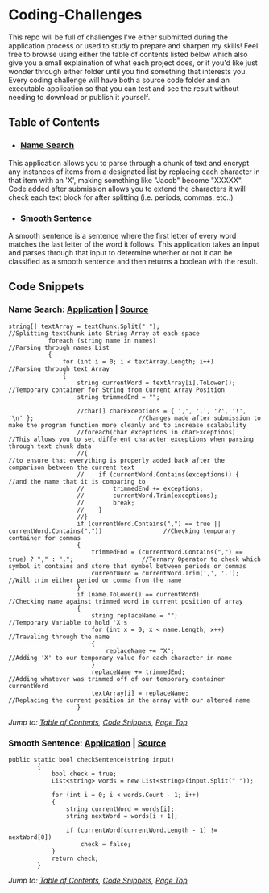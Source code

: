 # Coding-Challenges
This repo will be full of challenges I've either submitted during the application process or used to study to prepare and sharpen my skills! Feel free to browse using either the table of contents listed below which also give you a small explaination of what each project does, or if you'd like just wonder through either folder until you find something that interests you. Every coding challenge will have both a source code folder and an executable application so that you can test and see the result without needing to download or publish it yourself.


## Table of Contents
* ### [Name Search](#name-search)
This application allows you to parse through a chunk of text and encrypt any instances of items from a designated list by replacing each character in that item with an 'X', making something like "Jacob" become "XXXXX". Code added after submission allows you to extend the characters it will check each text block for after splitting (i.e. periods, commas, etc..)
* ### [Smooth Sentence](#smooth-sentence)
A smooth sentence is a sentence where the first letter of every word matches the last letter of the word it follows. This application takes an input and parses through that input to determine whether or not it can be classified as a smooth sentence and then returns a boolean with the result.




## Code Snippets

### Name Search: [Application](https://github.com/CurleyT/NameSearch/tree/main/NameSearch_Application) | [Source](https://github.com/CurleyT/NameSearch/tree/main/NameSearch_SourceCode)
 ```
 string[] textArray = textChunk.Split(" ");                                                  //Splitting textChunk into String Array at each space
            foreach (string name in names)                                                              //Parsing through names List
            {                                                                                           
                for (int i = 0; i < textArray.Length; i++)                                              //Parsing through text Array
                {                                                                               
                    string currentWord = textArray[i].ToLower();                                        //Temporary container for String from Current Array Position
                    string trimmedEnd = "";

                    //char[] charExceptions = { ',', '.', '?', '!', '\n' };                             //Changes made after submission to make the program function more cleanly and to increase scalability
                    //foreach(char exceptions in charExceptions)                                        //This allows you to set different character exceptions when parsing through text chunk data
                    //{                                                                                 //to ensure that everything is properly added back after the comparison between the current text
                    //    if (currentWord.Contains(exceptions)) {                                       //and the name that it is comparing to
                    //        trimmedEnd += exceptions;
                    //        currentWord.Trim(exceptions);
                    //        break;
                    //    }
                    //}
                    if (currentWord.Contains(",") == true || currentWord.Contains("."))                 //Checking temporary container for commas
                    {
                        trimmedEnd = (currentWord.Contains(",") == true) ? "," : ".";                   //Ternary Operator to check which symbol it contains and store that symbol between periods or commas
                        currentWord = currentWord.Trim(',', '.');                                       //Will trim either period or comma from the name
                    }
                    if (name.ToLower() == currentWord)                                                  //Checking name against trimmed word in current position of array
                    {
                        string replaceName = "";                                                        //Temporary Variable to hold 'X's
                        for (int x = 0; x < name.Length; x++)                                           //Traveling through the name
                        {
                            replaceName += "X";                                                         //Adding 'X' to our temporary value for each character in name
                        }
                        replaceName += trimmedEnd;                                                      //Adding whatever was trimmed off of our temporary container currentWord
                        textArray[i] = replaceName;                                                     //Replacing the current position in the array with our altered name
                    }
 ```

*Jump to: [Table of Contents](#table-of-contents), [Code Snippets](#code-snippets), [Page Top](#coding-challenges)*

### Smooth Sentence: [Application](https://github.com/CurleyT/SmoothSentence/tree/main/SmoothSentence_Application) | [Source](https://github.com/CurleyT/SmoothSentence/tree/main/SmoothSentence_SourceCode)
```
public static bool checkSentence(string input)
        {
            bool check = true;
            List<string> words = new List<string>(input.Split(" "));

            for (int i = 0; i < words.Count - 1; i++)
            {
                string currentWord = words[i];
                string nextWord = words[i + 1];

                if (currentWord[currentWord.Length - 1] != nextWord[0])
                    check = false;
            }
            return check;
        }
```
*Jump to: [Table of Contents](#table-of-contents), [Code Snippets](#code-snippets), [Page Top](#coding-challenges)*
